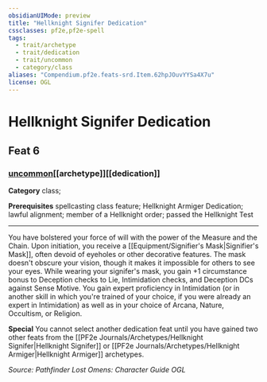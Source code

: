 ```yaml
---
obsidianUIMode: preview
title: "Hellknight Signifer Dedication"
cssclasses: pf2e,pf2e-spell
tags:
  - trait/archetype
  - trait/dedication
  - trait/uncommon
  - category/class
aliases: "Compendium.pf2e.feats-srd.Item.62hpJOuvYYSa4X7u"
license: OGL
---
```

# Hellknight Signifer Dedication
## Feat 6
### [uncommon](uncommon "Uncommon Rarity Trait")[[archetype]][[dedication]]

**Category** class; 



**Prerequisites** spellcasting class feature; Hellknight Armiger Dedication; lawful alignment; member of a Hellknight order; passed the Hellknight Test
* * *
You have bolstered your force of will with the power of the Measure and the Chain. Upon initiation, you receive a [[Equipment/Signifier's Mask|Signifier's Mask]], often devoid of eyeholes or other decorative features. The mask doesn't obscure your vision, though it makes it impossible for others to see your eyes. While wearing your signifer's mask, you gain +1 circumstance bonus to Deception checks to Lie, Intimidation checks, and Deception DCs against Sense Motive. You gain expert proficiency in Intimidation (or in another skill in which you're trained of your choice, if you were already an expert in Intimidation) as well as in your choice of Arcana, Nature, Occultism, or Religion.

**Special** You cannot select another dedication feat until you have gained two other feats from the [[PF2e Journals/Archetypes/Hellknight Signifer|Hellknight Signifer]] or [[PF2e Journals/Archetypes/Hellknight Armiger|Hellknight Armiger]] archetypes.

*Source: Pathfinder Lost Omens: Character Guide*
*OGL*